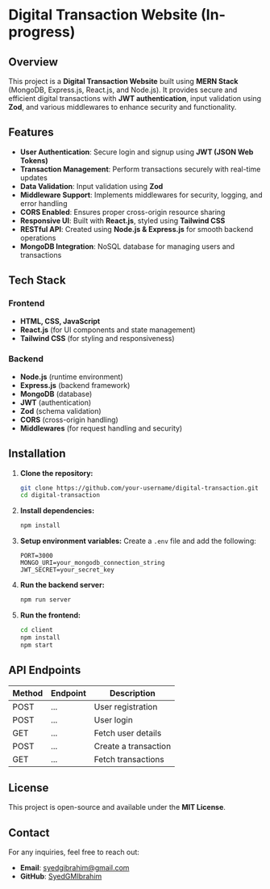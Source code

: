 # Digital Transaction Website (In-progress)

## Overview
This project is a **Digital Transaction Website** built using **MERN Stack** (MongoDB, Express.js, React.js, and Node.js). It provides secure and efficient digital transactions with **JWT authentication**, input validation using **Zod**, and various middlewares to enhance security and functionality.

## Features
- **User Authentication**: Secure login and signup using **JWT (JSON Web Tokens)**
- **Transaction Management**: Perform transactions securely with real-time updates
- **Data Validation**: Input validation using **Zod**
- **Middleware Support**: Implements middlewares for security, logging, and error handling
- **CORS Enabled**: Ensures proper cross-origin resource sharing
- **Responsive UI**: Built with **React.js**, styled using **Tailwind CSS**
- **RESTful API**: Created using **Node.js & Express.js** for smooth backend operations
- **MongoDB Integration**: NoSQL database for managing users and transactions

## Tech Stack
### Frontend
- **HTML, CSS, JavaScript**
- **React.js** (for UI components and state management)
- **Tailwind CSS** (for styling and responsiveness)

### Backend
- **Node.js** (runtime environment)
- **Express.js** (backend framework)
- **MongoDB** (database)
- **JWT** (authentication)
- **Zod** (schema validation)
- **CORS** (cross-origin handling)
- **Middlewares** (for request handling and security)

## Installation
1. **Clone the repository:**
   ```sh
   git clone https://github.com/your-username/digital-transaction.git
   cd digital-transaction
   ```

2. **Install dependencies:**
   ```sh
   npm install
   ```

3. **Setup environment variables:**
   Create a `.env` file and add the following:
   ```env
   PORT=3000
   MONGO_URI=your_mongodb_connection_string
   JWT_SECRET=your_secret_key
   ```

4. **Run the backend server:**
   ```sh
   npm run server
   ```

5. **Run the frontend:**
   ```sh
   cd client
   npm install
   npm start
   ```

## API Endpoints
| Method | Endpoint         | Description         |
|--------|------------------|---------------------|
| POST   |       ...        | User registration   |
| POST   |       ...        | User login          |
| GET    |       ...        | Fetch user details  |
| POST   |       ...        | Create a transaction|
| GET    |       ...        | Fetch transactions  |

## License
This project is open-source and available under the **MIT License**.

## Contact
For any inquiries, feel free to reach out:
- **Email**: syedgibrahim@gmail.com
- **GitHub**: [SyedGMIbrahim](https://github.com/SyedGMIbrahim)


